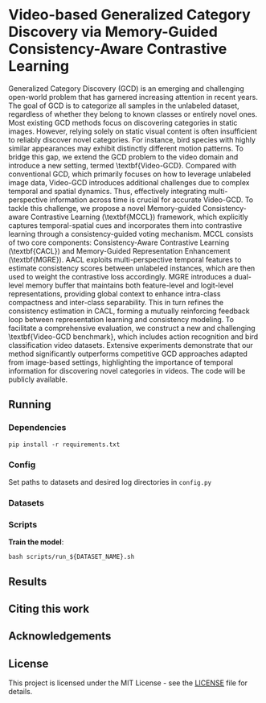 # Video-based Generalized Category Discovery via Memory-Guided Consistency-Aware Contrastive Learning

Generalized Category Discovery (GCD) is an emerging and challenging open-world problem that has garnered increasing attention in recent years. The goal of GCD is to categorize all samples in the unlabeled dataset, regardless of whether they belong to known classes or entirely novel ones. Most existing GCD methods focus on discovering categories in static images. However, relying solely on static visual content is often insufficient to reliably discover novel categories. For instance, bird species with highly similar appearances may exhibit distinctly different motion patterns. To bridge this gap, we extend the GCD problem to the video domain and introduce a new setting, termed \textbf{Video-GCD}. Compared with conventional GCD, which primarily focuses on how to leverage unlabeled image data, Video-GCD introduces additional challenges due to complex temporal and spatial dynamics. Thus,  effectively integrating multi-perspective information across time is crucial for accurate Video-GCD. To tackle this challenge, we propose a novel Memory-guided Consistency-aware Contrastive Learning (\textbf{MCCL}) framework, which explicitly captures temporal-spatial cues and incorporates them into contrastive learning through a consistency-guided voting mechanism. MCCL consists of two core components: Consistency-Aware Contrastive Learning (\textbf{CACL}) and Memory-Guided Representation Enhancement (\textbf{MGRE}). AACL exploits multi-perspective temporal features to estimate consistency scores between unlabeled instances, which are then used to weight the contrastive loss accordingly. MGRE introduces a dual-level memory buffer that maintains both feature-level and logit-level representations, providing global context to enhance intra-class compactness and inter-class separability. This in turn refines the consistency estimation in CACL, forming a mutually reinforcing feedback loop between representation learning and consistency modeling. To facilitate a comprehensive evaluation, we construct a new and challenging \textbf{Video-GCD benchmark}, which includes action recognition and bird classification video datasets. Extensive experiments demonstrate that our method significantly outperforms competitive GCD approaches adapted from image-based settings, highlighting the importance of temporal information for discovering novel categories in videos. The code will be publicly available.

## Running

### Dependencies

```
pip install -r requirements.txt
```

### Config

Set paths to datasets and desired log directories in ```config.py```


### Datasets

### Scripts

**Train the model**:

```
bash scripts/run_${DATASET_NAME}.sh
```
## Results

## Citing this work


## Acknowledgements

## License

This project is licensed under the MIT License - see the [LICENSE](LICENSE) file for details.
